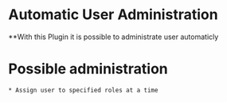# Automatic User Administration
**With this Plugin it is possible to administrate user automaticly

# Possible administration
```
* Assign user to specified roles at a time
```